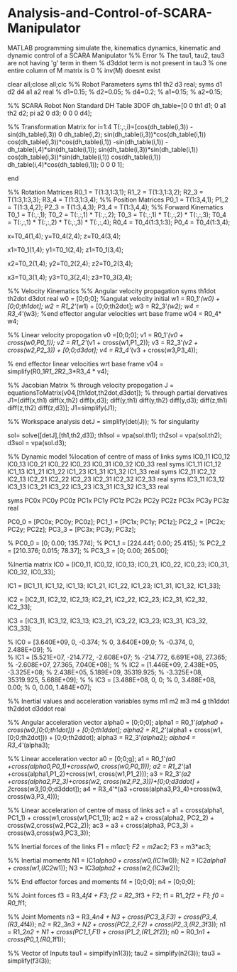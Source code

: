 # Analysis-and-Control-of-SCARA-Manipulator
MATLAB programming simulate the, kinematics dynamics, kinematic and dynamic control of a SCARA Manipulator
%% Error
% The tau1, tau2, tau3 are not having 'g' term in them
% d3ddot term is not present in tau3
% one entire column of M matrix is 0
% inv(M) doesnt exist 


clear all;close all;clc
%% Robot Parameters
syms th1 th2 d3 real;
syms d1 d2 d4 a1 a2 real
% d1=0.15;
% d2=0.05;
% d4=0.2;
% a1=0.15;
% a2=0.15;

%% SCARA Robot Non Standard DH Table 3DOF
dh_table=[0 0 th1 d1;
    0 a1 th2 d2;
    pi a2 0 d3;
    0 0 0 d4];

%% Transformation Matrix
for i=1:4
    T(:,:,i)=[cos(dh_table(i,3)) -sin(dh_table(i,3)) 0 dh_table(i,2);
        sin(dh_table(i,3))*cos(dh_table(i,1)) cos(dh_table(i,3))*cos(dh_table(i,1)) -sin(dh_table(i,1)) -dh_table(i,4)*sin(dh_table(i,1));
        sin(dh_table(i,3))*sin(dh_table(i,1)) cos(dh_table(i,3))*sin(dh_table(i,1)) cos(dh_table(i,1)) dh_table(i,4)*cos(dh_table(i,1));
        0 0 0 1];
    
end

%% Rotation Matrices
R0_1 = T(1:3,1:3,1);
R1_2 = T(1:3,1:3,2);
R2_3 = T(1:3,1:3,3);
R3_4 = T(1:3,1:3,4);
%% Position Matrices
P0_1 = T(1:3,4,1);
P1_2 = T(1:3,4,2);
P2_3 = T(1:3,4,3);
P3_4 = T(1:3,4,4);
%% Forward Kinematics
T0_1 = T(:,:,1);
T0_2 = T(:,:,1) * T(:,:,2);
T0_3 = T(:,:,1) * T(:,:,2) * T(:,:,3);
T0_4 = T(:,:,1) * T(:,:,2) * T(:,:,3) * T(:,:,4);
R0_4 = T0_4(1:3,1:3);
P0_4 = T0_4(1:3,4);

x=T0_4(1,4);
y=T0_4(2,4);
z=T0_4(3,4);

x1=T0_1(1,4);
y1=T0_1(2,4);
z1=T0_1(3,4);

x2=T0_2(1,4);
y2=T0_2(2,4);
z2=T0_2(3,4);

x3=T0_3(1,4);
y3=T0_3(2,4);
z3=T0_3(3,4);


%% Velocity Kinematics
%% Angular velocity propagation
syms th1dot th2dot d3dot  real
w0 = [0;0;0]; %angulat velocity initial
w1 = R0_1'*(w0) + [0;0;th1dot];
w2 = R1_2'*(w1) + [0;0;th2dot];
w3 = R2_3'*(w2);
w4 = R3_4'*(w3);
%end effector angular velocities wrt base frame
w04 = R0_4* w4;

%% Linear velocity propogation
v0 =[0;0;0];
v1 = R0_1'*(v0 + cross(w0,P0_1));
v2 = R1_2'*(v1 + cross(w1,P1_2));
v3 = R2_3'*(v2 + cross(w2,P2_3)) + [0;0;d3dot];
v4 = R3_4'*(v3 + cross(w3,P3_4));

% end effector linear velocities wrt base frame
v04 = simplify(R0_1*R1_2*R2_3*R3_4 * v4);

%% Jacobian Matrix
% through velocity propogation 
J = equationsToMatrix(v04,[th1dot,th2dot,d3dot]);
% through partial dervatives
J1=[diff(x,th1) diff(x,th2) diff(x,d3);
   diff(y,th1) diff(y,th2) diff(y,d3);
   diff(z,th1) diff(z,th2) diff(z,d3)];
J1=simplify(J1);

%% Workspace analysis
detJ = simplify(det(J));
% for singularity

sol= solve([detJ],[th1,th2,d3]);
th1sol = vpa(sol.th1); th2sol = vpa(sol.th2); d3sol = vpa(sol.d3);



%% Dynamic model
%location of centre of mass of links
syms IC0_11 IC0_12 IC0_13 IC0_21 IC0_22 IC0_23 IC0_31 IC0_32 IC0_33 real
syms IC1_11 IC1_12 IC1_13 IC1_21 IC1_22 IC1_23 IC1_31 IC1_32 IC1_33 real
syms IC2_11 IC2_12 IC2_13 IC2_21 IC2_22 IC2_23 IC2_31 IC2_32 IC2_33 real
syms IC3_11 IC3_12 IC3_13 IC3_21 IC3_22 IC3_23 IC3_31 IC3_32 IC3_33 real

syms PC0x PC0y PC0z PC1x PC1y PC1z PC2x PC2y PC2z PC3x PC3y PC3z real

PC0_0 = [PC0x; PC0y; PC0z];
PC1_1 = [PC1x; PC1y; PC1z];
PC2_2 = [PC2x; PC2y; PC2z];
PC3_3 = [PC3x; PC3y; PC3z];

% PC0_0 = [0; 0.00; 135.774];
% PC1_1 = [224.441; 0.00; 25.415];
% PC2_2 = [210.376; 0.015; 78.37];
% PC3_3 = [0; 0.00; 265.00];

%Inertia matrix
IC0 = [IC0_11, IC0_12, IC0_13;
       IC0_21, IC0_22, IC0_23;
       IC0_31, IC0_32, IC0_33];
   
IC1 = [IC1_11, IC1_12, IC1_13;
       IC1_21, IC1_22, IC1_23;
       IC1_31, IC1_32, IC1_33];

IC2 = [IC2_11, IC2_12, IC2_13;
       IC2_21, IC2_22, IC2_23;
       IC2_31, IC2_32, IC2_33];

IC3 = [IC3_11, IC3_12, IC3_13;
       IC3_21, IC3_22, IC3_23;
       IC3_31, IC3_32, IC3_33];   

% IC0 = [3.640E+09, 0, -0.374;
%        0, 3.640E+09,0;
%        -0.374, 0, 2.488E+09];
%    
% IC1 = [5.521E+07, -214.772, -2.608E+07;
%        -214.772, 6.691E+08, 27.365;
%        -2.608E+07, 27.365, 7.040E+08];
% 
% IC2 = [1.446E+09, 2.438E+05, -3.325E+08;
%        2.438E+05, 5.189E+09, 35319.925;
%        -3.325E+08, 35319.925, 5.688E+09];
% 
% IC3 = [3.488E+08, 0, 0;
%        0, 3.488E+08, 0.00;
%        0, 0.00, 1.484E+07];


%% Inertial values and acceleration variables 
syms m1 m2 m3 m4 g th1ddot th2ddot d3ddot real

%% Angular acceleration vector 
alpha0 = [0;0;0];
alpha1 = R0_1'*(alpha0 + cross(w0,[0;0;th1dot])) + [0;0;th1ddot];
alpha2 = R1_2'*(alpha1 + cross(w1,[0;0;th2dot])) + [0;0;th2ddot];
alpha3 = R2_3'*(alpha2);
alpha4 = R3_4'*(alpha3);

%% Linear acceleration vector
a0 = [0;0;g];
a1 = R0_1'*(a0 +cross(alpha0,P0_1)+cross(w0, cross(w0,P0_1)));
a2 = R1_2'*(a1 +cross(alpha1,P1_2)+cross(w1, cross(w1,P1_2)));
a3 = R2_3'*(a2 +cross(alpha2,P2_3)+cross(w2, cross(w2,P2_3)))+[0;0;d3ddot] + 2*cross(w3,[0;0;d3ddot]);
a4 = R3_4'*(a3 +cross(alpha3,P3_4)+cross(w3, cross(w3,P3_4)));

%% Linear acceleration of centre of mass of links
ac1 = a1 + cross(alpha1, PC1_1) + cross(w1,cross(w1,PC1_1));
ac2 = a2 + cross(alpha2, PC2_2) + cross(w2,cross(w2,PC2_2));
ac3 = a3 + cross(alpha3, PC3_3) + cross(w3,cross(w3,PC3_3));

%% Inertial forces of the links
F1 = m1*ac1;
F2 = m2*ac2;
F3 = m3*ac3;


%% Inertial moments 
N1 = IC1*alpha0 + cross(w0,(IC1*w0));
N2 = IC2*alpha1 + cross(w1,(IC2*w1));
N3 = IC3*alpha2 + cross(w2,(IC3*w2));


%% End effector forces and moments 
f4 = [0;0;0];
n4 = [0;0;0];

%% Joint forces
f3 = R3_4*f4 + F3;
f2 = R2_3*f3 + F2;
f1 = R1_2*f2 + F1;
f0 = R0_1*f1;

%% Joint Moments
n3 = R3_4*n4 + N3 + cross(PC3_3,F3) + cross(P3_4,(R3_4*f4));
n2 = R2_3*n3 + N2 + cross(PC2_2,F2) + cross(P2_3,(R2_3*f3));
n1 = R1_2*n2 + N1 + cross(PC1_1,F1) + cross(P1_2,(R1_2*f2));
n0 = R0_1*n1 + cross(P0_1,(R0_1*f1));

%% Vector of Inputs
tau1 = simplify(n1(3));
tau2 = simplify(n2(3));
tau3 = simplify(f3(3));
